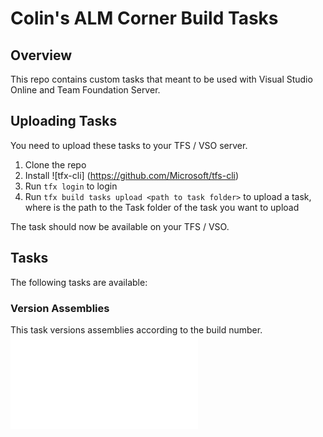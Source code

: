 # Colin's ALM Corner Build Tasks

## Overview
This repo contains custom tasks that meant to be used with Visual Studio Online and Team Foundation Server.

## Uploading Tasks
You need to upload these tasks to your TFS / VSO server.

1. Clone the repo
2. Install ![tfx-cli] (https://github.com/Microsoft/tfs-cli)
3. Run `tfx login` to login
4. Run `tfx build tasks upload <path to task folder>` to upload a task, where <path to task folder> is the path to the Task folder of the task you want to upload

The task should now be available on your TFS / VSO.

## Tasks
The following tasks are available:

### Version Assemblies
This task versions assemblies according to the build number. ![More...](Tasks/VersionAssemblies/README.md)
